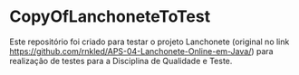 # CopyOfLanchoneteToTest
Este repositório foi criado para testar o projeto Lanchonete (original no link https://github.com/rnkled/APS-04-Lanchonete-Online-em-Java/) para realização de testes para a Disciplina de Qualidade e Teste.
